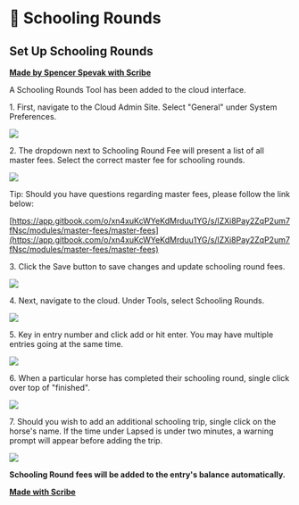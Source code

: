 # 🏇 Schooling Rounds

## Set Up Schooling Rounds

[**Made by Spencer Spevak with Scribe**](https://scribehow.com/shared/Set\_Up\_Schooling\_Rounds\_\_\_BdTGQEeToe19D7jFxMxjA)

&#x20;A Schooling Rounds Tool has been added to the cloud interface.

1\. First, navigate to the Cloud Admin Site. Select "General" under System Preferences.

![](https://ajeuwbhvhr.cloudimg.io/colony-recorder.s3.amazonaws.com/files/2024-01-16/132b267d-5830-4710-95db-d0b15b5d692e/ascreenshot.jpeg?tl\_px=0,133\&br\_px=1719,1094\&force\_format=png\&width=1120.0\&wat=1\&wat\_opacity=1\&wat\_gravity=northwest\&wat\_url=https://colony-recorder.s3.amazonaws.com/images/watermarks/0EA5E9\_standard.png\&wat\_pad=46,276)

2\. The dropdown next to Schooling Round Fee will present a list of all master fees. Select the correct master fee for schooling rounds.

![](https://ajeuwbhvhr.cloudimg.io/colony-recorder.s3.amazonaws.com/files/2024-01-16/047b1806-49f0-4219-b77e-918af8005810/ascreenshot.jpeg?tl\_px=210,86\&br\_px=1357,727\&force\_format=png\&width=1120.0\&wat=1\&wat\_opacity=1\&wat\_gravity=northwest\&wat\_url=https://colony-recorder.s3.amazonaws.com/images/watermarks/0EA5E9\_standard.png\&wat\_pad=524,277)

Tip: Should you have questions regarding master fees, please follow the link below:

[https://app.gitbook.com/o/xn4xuKcWYeKdMrduu1YG/s/lZXi8Pay2ZqP2um7fNsc/modules/master-fees/master-fees](https://app.gitbook.com/o/xn4xuKcWYeKdMrduu1YG/s/lZXi8Pay2ZqP2um7fNsc/modules/master-fees/master-fees)

3\. Click the Save button to save changes and update schooling round fees.

![](https://ajeuwbhvhr.cloudimg.io/colony-recorder.s3.amazonaws.com/files/2024-01-16/6822ab5e-213c-426f-860d-a50a53beb15a/ascreenshot.jpeg?tl\_px=0,118\&br\_px=2240,1400\&force\_format=png\&width=1120.0\&wat=1\&wat\_opacity=1\&wat\_gravity=northwest\&wat\_url=https://colony-recorder.s3.amazonaws.com/images/watermarks/0EA5E9\_standard.png\&wat\_pad=1013,546)

4\. Next, navigate to the cloud. Under Tools, select Schooling Rounds.

![](https://ajeuwbhvhr.cloudimg.io/colony-recorder.s3.amazonaws.com/files/2024-01-16/7b68eb94-b5f4-495f-a2c0-7de47be86af8/ascreenshot.jpeg?tl\_px=0,118\&br\_px=2240,1400\&force\_format=png\&width=1120.0\&wat=1\&wat\_opacity=1\&wat\_gravity=northwest\&wat\_url=https://colony-recorder.s3.amazonaws.com/images/watermarks/0EA5E9\_standard.png\&wat\_pad=44,359)

5\. Key in entry number and click add or hit enter. You may have multiple entries going at the same time.

![](https://ajeuwbhvhr.cloudimg.io/colony-recorder.s3.amazonaws.com/files/2024-01-16/0019e7d5-060a-43b5-8611-ed52f07281b1/ascreenshot.jpeg?tl\_px=0,118\&br\_px=2240,1400\&force\_format=png\&width=1120.0\&wat=1\&wat\_opacity=1\&wat\_gravity=northwest\&wat\_url=https://colony-recorder.s3.amazonaws.com/images/watermarks/0EA5E9\_standard.png\&wat\_pad=291,501)

6\. When a particular horse has completed their schooling round, single click over top of "finished".

![](https://ajeuwbhvhr.cloudimg.io/colony-recorder.s3.amazonaws.com/files/2024-01-16/2b432fd1-58a3-4b86-8837-553c579ae7f6/ascreenshot.jpeg?tl\_px=0,0\&br\_px=2240,1281\&force\_format=png\&width=1120.0\&wat=1\&wat\_opacity=1\&wat\_gravity=northwest\&wat\_url=https://colony-recorder.s3.amazonaws.com/images/watermarks/0EA5E9\_standard.png\&wat\_pad=900,170)

7\. Should you wish to add an additional schooling trip, single click on the horse's name. If the time under Lapsed is under two minutes, a warning prompt will appear before adding the trip.

![](https://ajeuwbhvhr.cloudimg.io/colony-recorder.s3.amazonaws.com/files/2024-01-16/c36b5a0a-66d7-4c64-b7d0-5f4d202bdbe9/ascreenshot.jpeg?tl\_px=0,0\&br\_px=2240,1281\&force\_format=png\&width=1120.0\&wat=1\&wat\_opacity=1\&wat\_gravity=northwest\&wat\_url=https://colony-recorder.s3.amazonaws.com/images/watermarks/0EA5E9\_standard.png\&wat\_pad=274,204)

**Schooling Round fees will be added to the entry's balance automatically.**

[**Made with Scribe**](https://scribehow.com/shared/Set\_Up\_Schooling\_Rounds\_\_\_BdTGQEeToe19D7jFxMxjA)
